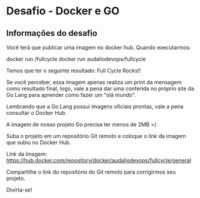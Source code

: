 # Desafio - Docker e GO

## Informações do desafio

Você terá que publicar uma imagem no docker hub. Quando executarmos:

docker run <seu-user>/fullcycle
docker run audaliodevops/fullcycle

Temos que ter o seguinte resultado: Full Cycle Rocks!!

Se você perceber, essa imagem apenas realiza um print da mensagem como resultado final, logo,
vale a pena dar uma conferida no próprio site da Go Lang para aprender como fazer um "olá mundo".

Lembrando que a Go Lang possui imagens oficiais prontas, vale a pena consultar o Docker Hub.

A imagem de nosso projeto Go precisa ter menos de 2MB =)

Suba o projeto em um repositório Git remoto e coloque o link da imagem que subiu no Docker Hub.

Link da Imagem: https://hub.docker.com/repository/docker/audaliodevops/fullcycle/general


Compartilhe o link do repositório do Git remoto para corrigirmos seu projeto.


Divirta-se!
